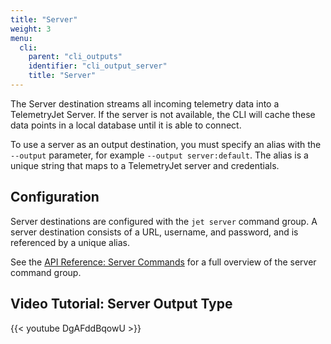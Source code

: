 ```yaml
---
title: "Server"
weight: 3
menu:
  cli:
    parent: "cli_outputs"
    identifier: "cli_output_server"
    title: "Server"
---
```


The Server destination streams all incoming telemetry data into a TelemetryJet Server.
If the server is not available, the CLI will cache these data points in a local database until it is able to connect.

To use a server as an output destination, you must specify an alias with the `--output` parameter, for example `--output server:default`. The alias is a unique string that maps to a TelemetryJet server and credentials.

## Configuration

Server destinations are configured with the `jet server` command group. A server destination consists of a URL, username, and password, and is referenced by a unique alias.

See the [API Reference: Server Commands](/api/cli_server/) for a full overview of the server command group.

## Video Tutorial: Server Output Type
{{< youtube DgAFddBqowU >}}